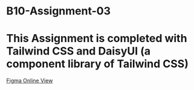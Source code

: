 # B10-Assignment-03
# This Assignment is completed with Tailwind CSS and DaisyUI (a component library of Tailwind CSS)
[Figma Online View](https://www.figma.com/design/3LkLBGt1Te6JGZbWdpUUEU/Assignment-3?node-id=0-1&t=a9DWsljnqY8jDbxT-1)
